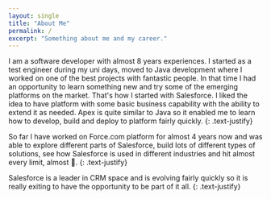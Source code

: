 ```yaml
---
layout: single
title: "About Me"
permalink: /
excerpt: "Something about me and my career."
---
```


I am a software developer with almost 8 years experiences. I started as a test engineer during my uni days, moved to Java development where I worked on one of the best projects with fantastic people. In that time I had an opportunity to learn something new and try some of the emerging platforms on the market. That's how I started with Salesforce. I liked the idea to have platform with some basic business capability with the ability to extend it as needed. Apex is quite similar to Java so it enabled me to learn how to develop, build and deploy to platform fairly quickly.
{: .text-justify}

So far I have worked on Force.com platform for almost 4 years now and was able to explore different parts of Salesforce, build lots of different types of solutions, see how Salesforce is used in different industries and hit almost every limit, almost 🙂.
{: .text-justify}

Salesforce is a leader in CRM space and is evolving fairly quickly so it is really exiting to have the opportunity to be part of it all.
{: .text-justify}
